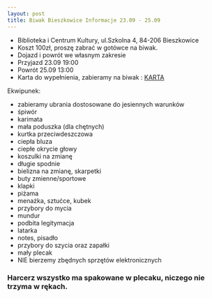 ```yaml
---
layout: post
title: Biwak Bieszkowice Informacje 23.09 - 25.09
---
```

- Biblioteka i Centrum Kultury, ul.Szkolna 4, 84-206 Bieszkowice
- Koszt 100zł, proszę zabrać w gotówce na biwak.
- Dojazd i powrót we własnym zakresie
- Przyjazd 23.09 19:00 
- Powrót 25.09 13:00
- Karta do wypełnienia, zabieramy na biwak : <a href="https://drive.google.com/file/d/1iMbI7Pokb_CPN3tbemO0Aaf74HVFcgbJ/view?usp=sharing">KARTA</a>

Ekwipunek:
- zabieramy ubrania dostosowane do jesiennych warunków
- śpiwór
- karimata
- mała poduszka (dla chętnych)
- kurtka przeciwdeszczowa
- ciepła bluza
- ciepłe okrycie głowy
- koszulki na zmianę
- długie spodnie
- bielizna na zmianę, skarpetki
- buty zmienne/sportowe
- klapki
- piżama
- menażka, sztućce, kubek
- przybory do mycia
- mundur 
- podbita legitymacja
- latarka
- notes, pisadło
- przybory do szycia oraz zapałki
- mały plecak
- NIE bierzemy zbędnych sprzętów elektronicznych
### Harcerz wszystko ma spakowane w plecaku, niczego nie trzyma w rękach.